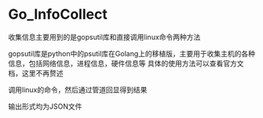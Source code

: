# Go_InfoCollect

收集信息主要用到的是gopsutil库和直接调用linux命令两种方法

gopsutil库是python中的psutil库在Golang上的移植版，主要用于收集主机的各种信息，包括网络信息，进程信息，硬件信息等
具体的使用方法可以查看官方文档，这里不再赘述

调用linux的命令，然后通过管道回显得到结果

输出形式均为JSON文件


